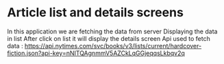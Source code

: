 # Article list and details screens
In this application we are fetching the data from server 
Displaying the data in list 
After click on list it will display the details screen
Api used to fetch data : https://api.nytimes.com/svc/books/v3/lists/current/hardcover-fiction.json?api-key=nNITQAgnmmV5AZCkLqGGjeqqsLkbqv2q
